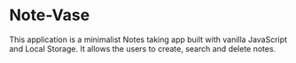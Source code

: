 # Note-Vase
This application is a minimalist Notes taking app built with vanilla JavaScript and Local Storage.  It allows the users to create, search and delete notes.
